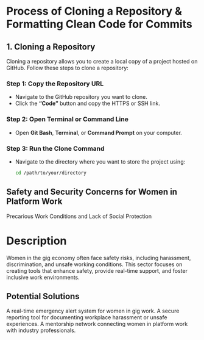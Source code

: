 # Process of Cloning a Repository & Formatting Clean Code for Commits

## 1. Cloning a Repository  

Cloning a repository allows you to create a local copy of a project hosted on GitHub. Follow these steps to clone a repository:  

### **Step 1: Copy the Repository URL**  
- Navigate to the GitHub repository you want to clone.  
- Click the **“Code”** button and copy the HTTPS or SSH link.  

### **Step 2: Open Terminal or Command Line**  
- Open **Git Bash**, **Terminal**, or **Command Prompt** on your computer.  

### **Step 3: Run the Clone Command**  
- Navigate to the directory where you want to store the project using:  
  ```bash
  cd /path/to/your/directory
  
## Safety and Security Concerns for Women in Platform Work
Precarious Work Conditions and Lack of Social Protection
# Description
Women in the gig economy often face safety risks, including harassment, discrimination, and unsafe working conditions. This sector focuses on creating tools that enhance safety, provide real-time support, and foster inclusive work environments.

## Potential Solutions
A real-time emergency alert system for women in gig work.
A secure reporting tool for documenting workplace harassment or unsafe experiences.
A mentorship network connecting women in platform work with industry professionals.
